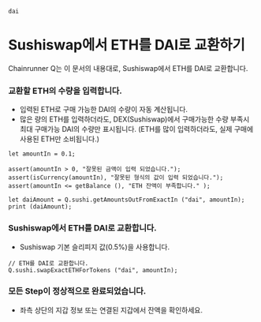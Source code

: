 ```meta-Currency
dai
```

# Sushiswap에서 ETH를 DAI로 교환하기

Chainrunner Q는 이 문서의 내용대로, Sushiswap에서 ETH를 DAI로 교환합니다.

### 교환할 ETH의 수량을 입력합니다.

- 입력된 ETH로 구매 가능한 DAI의 수량이 자동 계산됩니다.
- 많은 량의 ETH를 입력하더라도, DEX(Sushiswap)에서 구매가능한 수량 부족시 최대 구매가능 DAI의 수량만 표시됩니다. (ETH를 많이 입력하더라도, 실제 구매에 사용된 ETH만 소비됩니다.)

```input-Dynamic ETH
let amountIn = 0.1;
```

```input-Verify
assert(amountIn > 0, "잘못된 금액이 입력 되었습니다.");
assert(isCurrency(amountIn), "잘못된 형식의 값이 입력 되었습니다.");
assert(amountIn <= getBalance (), "ETH 잔액이 부족합니다." );
```

```output-Dynamic DAI
let daiAmount = Q.sushi.getAmountsOutFromExactIn ("dai", amountIn);
print (daiAmount);
```

### Sushiswap에서 ETH를 DAI로 교환합니다.

- Sushiswap 기본 슬리피지 값(0.5%)을 사용합니다.

```taster
// ETH를 DAI로 교환합니다.
Q.sushi.swapExactETHForTokens ("dai", amountIn);
```

### 모든 Step이 정상적으로 완료되었습니다.

- 좌측 상단의 지갑 정보 또는 연결된 지갑에서 잔액을 확인하세요.
